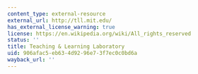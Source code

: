 ```yaml
---
content_type: external-resource
external_url: http://tll.mit.edu/
has_external_license_warning: true
license: https://en.wikipedia.org/wiki/All_rights_reserved
status: ''
title: Teaching & Learning Laboratory
uid: 906afac5-eb63-4d92-96e7-3f7ec0c0bd6a
wayback_url: ''
---
```

